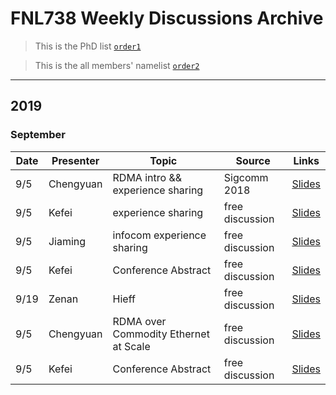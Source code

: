 # FNL738 Weekly Discussions Archive

> This is the PhD list [`order1`](https://github.com/fnlab738/Weekly-Discussions-Archive/blob/master/phdlist.md)

> This is the all members' namelist [`order2`](https://github.com/fnlab738/Weekly-Discussions-Archive/blob/master/namelist.md)

---

## 2019

### September

|    Date    | Presenter | Topic | Source | Links |
|------------|-----------|-------|--------|-------|
|   9/5  | Chengyuan | RDMA intro && experience sharing |  Sigcomm 2018 | [Slides](https://github.com/fnlab738/Weekly-Discussions-Archive/blob/master/files/2019/09/09-05-Chengyuan-slides-free-discussion.pptx)
|   9/5  | Kefei | experience sharing |  free discussion | [Slides](https://github.com/fnlab738/Weekly-Discussions-Archive/blob/master/files/2019/09/09-05-Kefei-experience-sharing.pptx)
|   9/5  | Jiaming | infocom experience sharing |  free discussion | [Slides](https://github.com/fnlab738/Weekly-Discussions-Archive/blob/master/files/2019/09/09-05-Jiaming-infocom-experience-sharing.pptx)
|   9/5  | Kefei | Conference Abstract |  free discussion | [Slides](https://github.com/fnlab738/Weekly-Discussions-Archive/blob/master/files/2019/09/09-05-Kefei-Conference%20Abstract-20190905.docx)
|   9/19  | Zenan | Hieff |  free discussion | [Slides](https://github.com/fnlab738/Weekly-Discussions-Archive/blob/master/files/2019/09/09-05-Kefei-Conference%20Abstract-20190905.docx)
|   9/5  | Chengyuan | RDMA over Commodity Ethernet at Scale |  free discussion | [Slides](https://github.com/fnlab738/Weekly-Discussions-Archive/blob/master/files/2019/09/09-05-Kefei-Conference%20Abstract-20190905.docx)
|   9/5  | Kefei | Conference Abstract |  free discussion | [Slides](https://github.com/fnlab738/Weekly-Discussions-Archive/blob/master/files/Conference_abstract/09-05-Kefei-Conference%20Abstract-20190905.docx)
